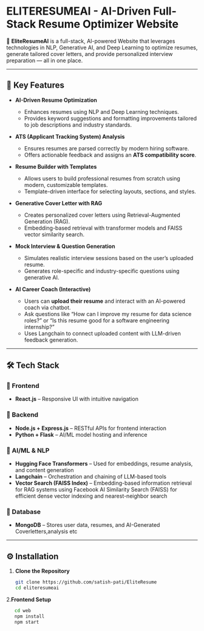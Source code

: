 # ELITERESUMEAI - AI-Driven Full-Stack Resume Optimizer Website

🚀 **EliteResumeAI** is a full-stack, AI-powered Website that leverages technologies in NLP, Generative AI, and Deep Learning to optimize resumes, generate tailored cover letters, and provide personalized interview preparation — all in one place.

---


## 🌟 Key Features

- **AI-Driven Resume Optimization**
  - Enhances resumes using NLP and Deep Learning techniques.
  - Provides keyword suggestions and formatting improvements tailored to job descriptions and industry standards.

- **ATS (Applicant Tracking System) Analysis**
  - Ensures resumes are parsed correctly by modern hiring software.
  - Offers actionable feedback and assigns an **ATS compatibility score**.

- **Resume Builder with Templates**
  - Allows users to build professional resumes from scratch using modern, customizable templates.
  - Template-driven interface for selecting layouts, sections, and styles.

- **Generative Cover Letter with RAG**
  - Creates personalized cover letters using Retrieval-Augmented Generation (RAG).
  - Embedding-based retrieval with transformer models and FAISS vector similarity search.

- **Mock Interview & Question Generation**
  - Simulates realistic interview sessions based on the user’s uploaded resume.
  - Generates role-specific and industry-specific questions using generative AI.

- **AI Career Coach (Interactive)**
  - Users can **upload their resume** and interact with an AI-powered coach via chatbot.
  - Ask questions like “How can I improve my resume for data science roles?” or “Is this resume good for a software engineering internship?”
  - Uses Langchain to connect uploaded content with LLM-driven feedback generation.





---

## 🛠️ Tech Stack

### 🔧 Frontend
- **React.js** – Responsive UI with intuitive navigation

### 🧠 Backend
- **Node.js + Express.js** – RESTful APIs for frontend interaction
- **Python + Flask** – AI/ML model hosting and inference

### 🧪 AI/ML & NLP
- **Hugging Face Transformers** – Used for embeddings, resume analysis, and content generation
- **Langchain** – Orchestration and chaining of LLM-based tools
- **Vector Search (FAISS Index)** – Embedding-based information retrieval for RAG systems using Facebook AI Similarity Search (FAISS) for efficient dense vector indexing and nearest-neighbor search

### 💾 Database
- **MongoDB** – Stores user data, resumes, and AI-Generated Coverletters,analysis etc 

---

## ⚙️ Installation

1. **Clone the Repository**
   ```bash
   git clone https://github.com/satish-pati/EliteResume
   cd eliteresumeai
   ```
2.**Frontend Setup**
```bash
   cd web
   npm install
   npm start
```

